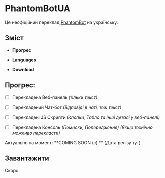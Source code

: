 # PhantomBotUA

Це неофіційний переклад [PhantomBot](https://github.com/PhantomBot/PhantomBot) на українську.

## Зміст

- **Прогрес**

- **Languages**

- **Download**

## Прогрес:

- [ ] Перекладена Веб-панель *(тільки текст)*

- [ ] Перекладений Чат-бот *(Відповіді в чаті, теж текст)*

- [ ] Перекладені JS Скрипти *(Кпопки, Табло та інші деталі у веб-панелі)*

- [ ] Перекладена Консоль *(Помилки, Попередження) (Якщо технічно можливо перекласти)*

Актуально на момент: **COMING SOON (c) ** (Дата релізу тут)

## Завантажити

Скоро.

